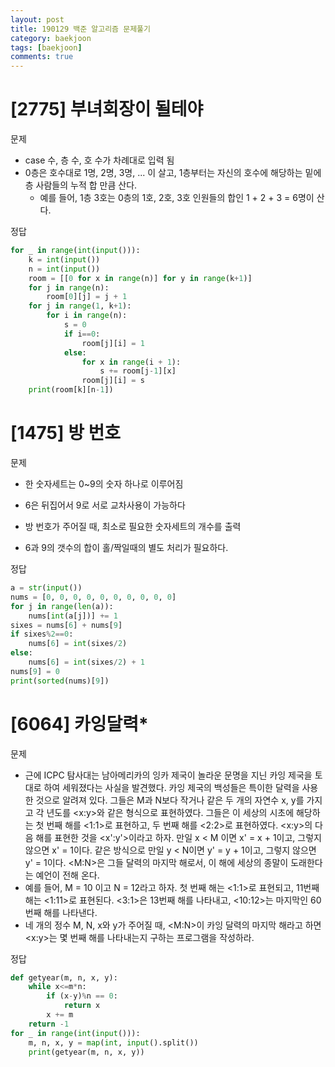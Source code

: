 ```yaml
---
layout: post
title: 190129 백준 알고리즘 문제풀기
category: baekjoon
tags: [baekjoon]
comments: true
---
```


# [2775] 부녀회장이 될테야

문제
- case 수, 층 수, 호 수가 차례대로 입력 됨
- 0층은 호수대로 1명, 2명, 3명, ... 이 살고, 1층부터는 자신의 호수에 해당하는 밑에 층 사람들의 누적 합 만큼 산다.
  - 예를 들어, 1층 3호는 0층의 1호, 2호, 3호 인원들의 합인 1 + 2 + 3 = 6명이 산다.

정답

```python
for _ in range(int(input())):
    k = int(input())
    n = int(input())
    room = [[0 for x in range(n)] for y in range(k+1)]
    for j in range(n):
        room[0][j] = j + 1
    for j in range(1, k+1):
        for i in range(n):
            s = 0
            if i==0:
                room[j][i] = 1
            else:
                for x in range(i + 1):
                    s += room[j-1][x]
                room[j][i] = s
    print(room[k][n-1])
```

# [1475] 방 번호

문제
- 한 숫자세트는 0~9의 숫자 하나로 이루어짐
- 6은 뒤집어서 9로 서로 교차사용이 가능하다
- 방 번호가 주어질 때, 최소로 필요한 숫자세트의 개수를 출력

- 6과 9의 갯수의 합이 홀/짝일때의 별도 처리가 필요하다.

정답
```python
a = str(input())
nums = [0, 0, 0, 0, 0, 0, 0, 0, 0, 0]
for j in range(len(a)):
    nums[int(a[j])] += 1
sixes = nums[6] + nums[9]
if sixes%2==0:
    nums[6] = int(sixes/2)
else:
    nums[6] = int(sixes/2) + 1
nums[9] = 0
print(sorted(nums)[9])
```

# [6064] 카잉달력*

문제
- 근에 ICPC 탐사대는 남아메리카의 잉카 제국이 놀라운 문명을 지닌 카잉 제국을 토대로 하여 세워졌다는 사실을 발견했다. 카잉 제국의 백성들은 특이한 달력을 사용한 것으로 알려져 있다. 그들은 M과 N보다 작거나 같은 두 개의 자연수 x, y를 가지고 각 년도를 <x:y>와 같은 형식으로 표현하였다. 그들은 이 세상의 시초에 해당하는 첫 번째 해를 <1:1>로 표현하고, 두 번째 해를 <2:2>로 표현하였다. <x:y>의 다음 해를 표현한 것을 <x':y'>이라고 하자. 만일 x < M 이면 x' = x + 1이고, 그렇지 않으면 x' = 1이다. 같은 방식으로 만일 y < N이면 y' = y + 1이고, 그렇지 않으면 y' = 1이다. <M:N>은 그들 달력의 마지막 해로서, 이 해에 세상의 종말이 도래한다는 예언이 전해 온다. 
- 예를 들어, M = 10 이고 N = 12라고 하자. 첫 번째 해는 <1:1>로 표현되고, 11번째 해는 <1:11>로 표현된다. <3:1>은 13번째 해를 나타내고, <10:12>는 마지막인 60번째 해를 나타낸다. 
- 네 개의 정수 M, N, x와 y가 주어질 때, <M:N>이 카잉 달력의 마지막 해라고 하면 <x:y>는 몇 번째 해를 나타내는지 구하는 프로그램을 작성하라.

정답
```python
def getyear(m, n, x, y):
    while x<=m*n:
        if (x-y)%n == 0:
            return x
        x += m
    return -1
for _ in range(int(input())):
    m, n, x, y = map(int, input().split())
    print(getyear(m, n, x, y))
```
